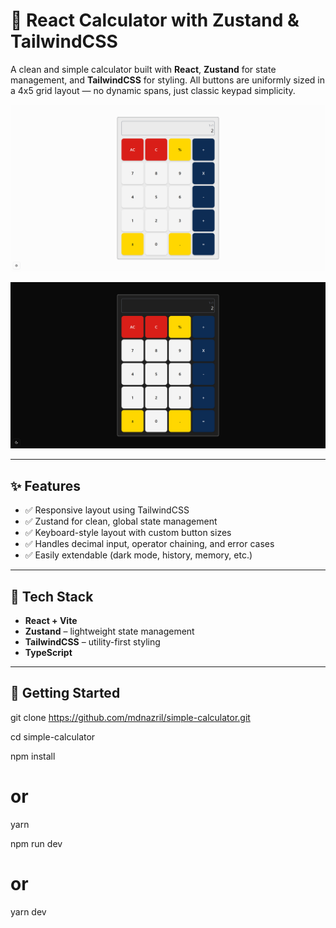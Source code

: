 # 🧮 React Calculator with Zustand & TailwindCSS

A clean and simple calculator built with **React**, **Zustand** for state management, and **TailwindCSS** for styling. All buttons are uniformly sized in a 4x5 grid layout — no dynamic spans, just classic keypad simplicity.

![light mode calculator screenshot](public/calculator-white.png)

![dark   mode calculator screenshot](public/calculator-dark.png)

---

## ✨ Features

- ✅ Responsive layout using TailwindCSS
- ✅ Zustand for clean, global state management
- ✅ Keyboard-style layout with custom button sizes
- ✅ Handles decimal input, operator chaining, and error cases
- ✅ Easily extendable (dark mode, history, memory, etc.)

---

## 🧱 Tech Stack

- **React + Vite**
- **Zustand** – lightweight state management
- **TailwindCSS** – utility-first styling
- **TypeScript**

---

## 🚀 Getting Started

git clone https://github.com/mdnazril/simple-calculator.git

cd simple-calculator

npm install
# or
yarn

npm run dev
# or
yarn dev